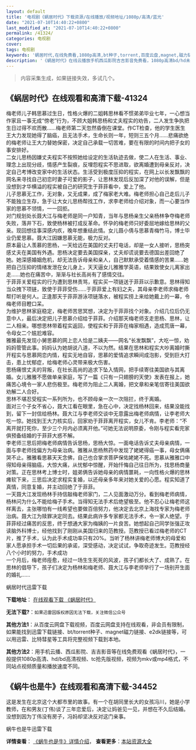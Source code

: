 ```yaml
---
layout: default
title: '电视剧《蜗居时代》下载资源/在线播放/视频地址/1080p/高清/蓝光'
date: "2021-07-10T14:40:22+0800"
last_modified_at: "2021-07-10T14:40:22+0800"
permalink: /41324/
categories: 电视剧
cover:
tags: 电视剧
keywords: '蜗居时代,在线免费看,1080p高清,bt种子,torrent,百度云盘,magnet,磁力链,迅雷下载资源'
description: '《蜗居时代》在线云播放手机西瓜影院吉吉影音免费看，1080p高清bd/hd未删减完整版和tc抢先枪版，mkv/mp4格式，附带bt/torrent种子、magnet/磁力链、百度云盘、网盘资源迅雷下载链接'
---
```


>内容采集生成，如果链接失效，多试几个。


## 《蜗居时代》在线观看和高清下载-41324

梅老师儿子韩思慕过生日，性格火爆的二姐韩思林看不惯弟弟毕业七年，一心想当作家且一事无成&ldquo;傍老&rdquo;行为，不顾大姐韩思杨和丈夫程实的劝告，二人发生争执把生日过得不欢而散……梅老师第二天忽然昏倒在课堂。作CT检查，他的学生医生王大力发现她得了脑癌，且无法手术，生命长则一年，短则三五个月……悲痛欲绝的梅老师让王大力替她保密，决定自己承载一切苦难，要在有限的时间内把子女的事安排好。<br />二女儿思杨因嫌丈夫程实不按照她给设定的生活轨迹去做，使二人在生活、事业、理念上出现分歧，情感产生裂痕，反埋怨程实不思进取，欲离婚遭到母亲反对，决定自己考博改变家中的生活状态。生活受到极度压抑的程实，在网上以长发飘飘的网名来寻找自己初恋时妻子可爱的影子，让思林发现后反加深了对他的误解，但是没想到才华横溢的程实被自己的研究生于菲菲看中，爱上了他。<br />儿子思慕无工作，无对象，又无成果，成了梅家老大难。梅老师担心自己走后儿子不能独立生存，急于让大女儿思杨帮找工作，求李老师给介绍对象，而一心要当作家的思慕不领情，一一回拒。<br />对门规划处长聂大江与梅老师是同一户知青，当年与思杨亲生父亲杨林争夺梅老师失败，落井下石，致使杨林被打成反革命。怀孕的梅老师只好委屈地嫁给思林的父亲。现回想往事深感内疚，晚年想重结此情。女儿聂小倩与思慕青梅竹马，博士毕业仍爱思慕。聂大江因嫌思慕无能，极力反对。<br />原本最让人羡慕的思杨，一天给远在美国的丈夫打电话，却是一女人接听，思杨突感丈夫在美国有外遇。思杨决定要去美国探亲，丈夫却谎说要去德国出差回绝了她。她深感婚姻危机，却无法告诉母亲和亲人，自己默默承受着情感的苦果&hellip;…她把自己压抑的情绪发泄在女儿身上，天天逼女儿雅雅学英语，结果致使女儿离家出走&hellip;…她也在痛苦中，渐渐与社长高尚有了感情交往。<br />于菲菲关爱程实的行为遭到思林责骂，程实买一项链送于菲菲以示歉意。思林得知当众拽下项链，致使于菲菲受伤……于菲菲爱上有妇之夫，其母亲李老师求梅老师帮打听是何人。正逢那天于菲菲游泳项链落水，被程实捞上来给她戴上的一幕，令梅老师目瞪口呆。<br />为维护思林家庭稳定，梅老师苦思冥想，决定为于菲菲找个对象。介绍几位后仍无意中人，最后决定把儿子思慕介绍给于菲菲。介绍那天梅老师支走思杨、思林，让二人相亲。哪想思林带着程实返回，使程实和于菲菲在梅家相遇，造成荒唐一幕，令母女二个尴尬难容。<br />雅雅最先发现小舅思慕的网上恋人恰是二姨夫——网名“长发飘飘”，大吃一惊，劝妈妈管管此事。妈妈认为她胡说八道，不以为然。结果在思林和程实大吵离婚时撕开程实与思慕网恋内情，程实无地自容，思慕的爱情追求瞬间成泡影，受到巨大打击，患上忧郁症，给梅老师心灵带来极大伤害。<br />思杨痛恨丈夫的背叛，在社长高尚的追求下坠入情网，把手续寄往美国欲与其离婚。女儿雅雅不愿做单亲家庭，写了一篇《只有一只翅膀的天使》发表在报上，她痛苦心境令一家人悲伤极至。梅老师为阻止二人离婚，把文章和亲笔信寄往美国欲劝解二人合好。<br />思林不堪忍受程实一系列所为，也不顾母亲一次一次阻拦，终于离婚。<br />面对三个子女不省心，聂大江看在眼里，急在心中，决定找杨林回来，结果没能找到，留下一封信给杨林。聂大江与李老师交谈中无意露出梅老师病情，让李老师大吃一惊。她找到王大力核实后，回家劝于菲菲离开程实，女儿不肯。李老师：&ldquo;不离开就打死你，至少三个月内必须离开他。&rdquo;可她无法说明原委，令刚与程实看完家俱预备结婚的于菲菲大惑不解。<br />李老师三思后把梅老师病情告诉思杨，思杨大惊。一面电话告诉丈夫母亲病情，一面与李老师找偏方为母亲治病。雅雅从思杨熬药中发现了姥姥得癌一事，母女俩痛哭不止。雅雅看思慕天天念佛，自己也合掌求菩萨保佑姥姥不死。思慕从雅雅口中得知母亲得脑癌，大惊大痛，从忧郁中惊醒，开始忏悔自己往日所为，找思杨商量对策。正在思林考上博士时，姐弟俩告诉她母亲的病情噩耗，一向性格火爆的思林瘫软下来，三思后决定求程实复婚，以还母亲多年来对她关爱的心愿。程实知道了真情，同意复婚，并主动回绝了于菲菲。<br />一天聂大江发现杨林手持信敲梅老师家门，二人见面激动万分。看到梅老师病情，杨林问为什么不能给梅子手术。当得知无法手术后绝望极至。他不忍心让梅老师这样离去，主张哪怕有一线希望也要做百倍努力，他决定去北京上海找专家为梅老师治病。聂大江为赎罪决定同去。结果此病许多专家都无法手术，令一家人绝望。于菲菲经过痛苦的反思，终于想通大家为梅姨的一片良苦。她想起自己同学张强正攻读脑外科博士，经他找到了刚刚从美国归来的范教授。范教授已看过梅老师的CT片，推了手术，认为此手术成功率只有20%。当听了杨林讲梅老师博大的母爱和家人愿承担手术一切后果的承诺，深受感动，决定试试，争取奇迹发生。范教授经八个小时的努力，手术成功<br />一个月后，梅老师痊愈，经过一场生生死死的风波，孩子们都长大了、成熟了。在思林的倡导下，孩子们决定为杨林和梅老师、聂大江与李老师举行了一场别开生面的婚礼&hellip;…


蜗居时代迅雷下载

**下载地址**： [在线观看下载 《蜗居时代》](https://www.993dy.com//vod-detail-id-10980.html) 


**无法下载?**：`如果迅雷因版权原因无法下载，关注微信公众号 `

**其他方法1**：从百度云网盘下载视频，百度云网盘支持在线观看，非会员有限制，如果能找到迅雷下载链接、bt/torrent种子、magnet磁力链接、e2dk链接等，可以用迅雷、比特彗星等工具将完整视频下载到本地。

**其他方法2**：用手机云播、西瓜影院、吉吉影音等在线免费观看《蜗居时代》，一般提供1080p高清、hd/bd高清视频、tc抢先版视频，视频为mkv或mp4格式，不同站点视频质量和播放速度不同。


## 《蜗牛也是牛》在线观看和高清下载-34452

这是发生在北京这个大都市里的故事。有一个在胡同里长大的女孩冯川，她是小学教师，在和男友(丁伟)谈了三年恋爱后，决定让妈爸见一见，并想在不久后结婚。没想到因为丁伟没有房子，冯妈却坚决反对这门亲事。


蜗牛也是牛迅雷下载

**详情查看**： [《蜗牛也是牛》详情介绍](/movie/34452/)， **查看更多**：[本站资源大全](/movie/t/all/)

